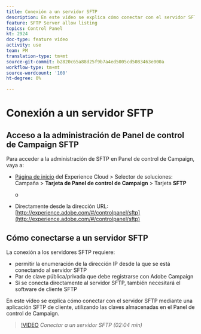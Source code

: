 ```yaml
---
title: Conexión a un servidor SFTP
description: En este vídeo se explica cómo conectar con el servidor SFTP mediante una aplicación SFTP de cliente, utilizando las claves almacenadas en el Panel de control de Campaign.
feature: SFTP Server allow listing
topics: Control Panel
kt: 2924
doc-type: feature video
activity: use
team: PM
translation-type: tm+mt
source-git-commit: b2820c65a88d25f9b7a4ed5005cd5083463e000a
workflow-type: tm+mt
source-wordcount: '160'
ht-degree: 0%

---
```



# Conexión a un servidor SFTP

## Acceso a la administración de Panel de control de Campaign SFTP

Para acceder a la administración de SFTP en Panel de control de Campaign, vaya a:

* [Página de inicio](https://experience.adobe.com/#/home) del Experience Cloud > Selector de soluciones: Campaña > **Tarjeta de Panel de control de Campaign** > Tarjeta **SFTP**

   o
* Directamente desde la dirección URL: [http://experience.adobe.com/#/controlpanel/sftp](http://experience.adobe.com/#/controlpanel/sftp)

## Cómo conectarse a un servidor SFTP

La conexión a los servidores SFTP requiere:

* permitir la enumeración de la dirección IP desde la que se está conectando al servidor SFTP
* Par de clave pública/privada que debe registrarse con Adobe Campaign
* Si se conecta directamente al servidor SFTP, también necesitará el software de cliente SFTP

En este vídeo se explica cómo conectar con el servidor SFTP mediante una aplicación SFTP de cliente, utilizando las claves almacenadas en el Panel de control de Campaign.

>[!VIDEO](https://video.tv.adobe.com/v/27263?quality=12)
*Conectar a un servidor SFTP (02:04 min)*
